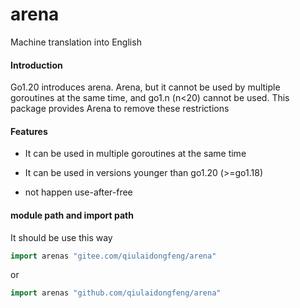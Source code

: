 # arena

Machine translation into English

#### Introduction

Go1.20 introduces arena. Arena, but it cannot be used by multiple goroutines at the same time, and go1.n (n<20) cannot be used. This package provides Arena to remove these restrictions

#### Features

- It can be used in multiple goroutines at the same time

- It can be used in versions younger than go1.20 (>=go1.18)

- not happen use-after-free

#### module path and import path

It should be use this way

```go
import arenas "gitee.com/qiulaidongfeng/arena"
```

or

```go
import arenas "github.com/qiulaidongfeng/arena"
```
